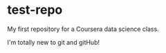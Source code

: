 # test-repo
My first repository for a Coursera data science class.

I'm totally new to git and gitHub!
